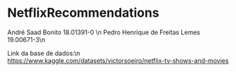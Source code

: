 # NetflixRecommendations

André Saad Bonito                 18.01391-0 \n
Pedro Henrique de Freitas Lemes   19.00671-3\n

Link da base de dados:\n
https://www.kaggle.com/datasets/victorsoeiro/netflix-tv-shows-and-movies
